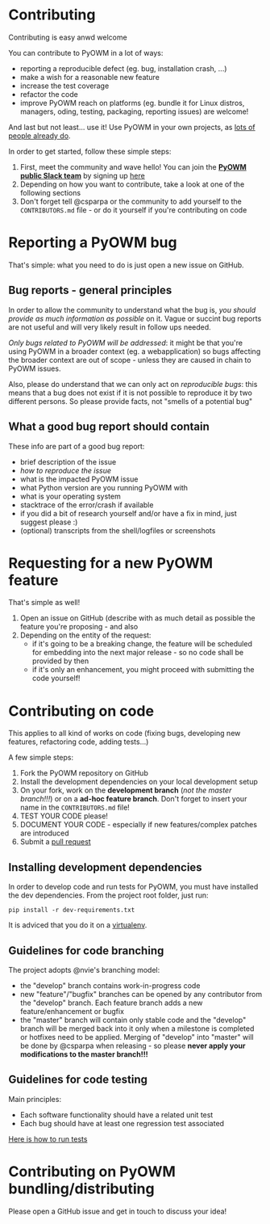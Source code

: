 # Contributing

Contributing is easy anwd welcome
 
You can contribute to PyOWM in a lot of ways:

  - reporting a reproducible defect (eg. bug, installation crash, ...)
  - make a wish for a reasonable new feature
  - increase the test coverage
  - refactor the code
  - improve PyOWM reach on platforms (eg. bundle it for Linux distros, managers, oding, testing, packaging, reporting issues) are welcome!
  
And last but not least... use it! Use PyOWM in your own projects, as [lots of people already do](https://github.com/csparpa/pyowm/wiki/Community-Projects-using-PyOWM).


In order to get started, follow these simple steps:

  1. First, meet the community and wave hello! You can join the **[PyOWM public Slack team](https://pyowm.slack.com)** by signing up [here](http://pyowm-slackin.herokuapp.com/)
  2. Depending on how you want to contribute, take a look at one of the following sections
  3. Don't forget tell @csparpa or the community to add yourself to the `CONTRIBUTORS.md` file - or do it yourself if you're contributing on code 


# Reporting a PyOWM bug
That's simple: what you need to do is just open a new issue on GitHub.


## Bug reports - general principles
In order to allow the community to understand what the bug is, *you should provide as much information as possible* on it.
Vague or succint bug reports are not useful and will very likely result in follow ups needed.

*Only bugs related to PyOWM will be addressed*: it might be that you're using PyOWM in a broader context (eg. a webapplication)
so bugs affecting the broader context are out of scope - unless they are caused in chain to PyOWM issues.

Also, please do understand that we can only act on *reproducible bugs*: this means that a bug does not exist if it is
not possible to reproduce it by two different persons. So please provide facts, not "smells of a potential bug" 


## What a good bug report should contain
These info are part of a good bug report:
  - brief description of the issue
  - *how to reproduce the issue*
  - what is the impacted PyOWM issue
  - what Python version are you running PyOWM with
  - what is your operating system
  - stacktrace of the error/crash if available
  - if you did a bit of research yourself and/or have a fix in mind, just suggest please :)
  - (optional) transcripts from the shell/logfiles or screenshots


# Requesting for a new PyOWM feature
That's simple as well!

1. Open an issue on GitHub (describe with as much detail as possible the feature you're proposing - and also
2. Depending on the entity of the request:
   - if it's going to be a breaking change, the feature will be scheduled for embedding into the next major release - so no code shall be provided by then
   - if it's only an enhancement, you might proceed with submitting the code yourself!


# Contributing on code
This applies to all kind of works on code (fixing bugs, developing new features, refactoring code, adding tests...)

A few simple steps:
  1. Fork the PyOWM repository on GitHub
  2. Install the development dependencies on your local development setup
  3. On your fork, work on the **development branch** (_not the master branch!!!_) or on a **ad-hoc feature branch**. Don't forget to insert your name in the `CONTRIBUTORS.md` file!
  4. TEST YOUR CODE please!
  5. DOCUMENT YOUR CODE - especially if new features/complex patches are introduced 
  6. Submit a [pull request](https://help.github.com/articles/about-pull-requests/)


## Installing development dependencies
In order to develop code and run tests for PyOWM, you must have installed the dev dependencies. From the project root folder,
just run:

`pip install -r dev-requirements.txt`

It is adviced that you do it on a [virtualenv](https://virtualenv.pypa.io/en/stable/).

## Guidelines for code branching
The project adopts @nvie's branching model:

- the "develop" branch contains work-in-progress code 
- new "feature"/"bugfix" branches can be opened by any contributor from the "develop" branch. Each feature branch adds a new feature/enhancement or bugfix
- the "master" branch will contain only stable code and the "develop" branch will be merged back into it only when a milestone is completed or hotfixes need to be applied. Merging of "develop" into "master" will be done by @csparpa when releasing - so please **never apply your modifications to the master branch!!!**


## Guidelines for code testing
Main principles:

  - Each software functionality should have a related unit test
  - Each bug should have at least one regression test associated
  
[Here is how to run tests](https://github.com/csparpa/pyowm/wiki/Notes-on-testing)


# Contributing on PyOWM bundling/distributing
Please open a GitHub issue and get in touch to discuss your idea!
